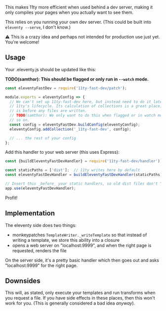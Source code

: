 This makes 11ty more efficient when used behind a dev server, making it only compiles your pages when you actually want to see them.

This relies on you running your own dev server.
(This could be built into `eleventy --serve`, I don't know.)

⚠️ This is a crazy idea and perhaps not intended for production use just yet.
You're welcome!

## Usage

Your .eleventy.js should be updated like this:

**TODO(samthor): This should be flagged or only run in `--watch` mode.**

```js
const eleventyFastDev = require('11ty-fast-dev/patch');

module.exports = eleventyConfig => {
  // We can't set up 11ty-fast-dev here, but instead need to do it later in
  // 11ty's lifecycle. Its calculation of collections is a great place, as this
  // is before any files are written.
  // TODO(samthor): We only want to do this when flagged or in watch mode and
  // so on.
  const config = eleventyFastDev.buildConfig(eleventyConfig);
  eleventyConfig.addCollection('_11ty-fast-dev', config);

  // ... the rest of your config
};
```

Add this handler to your web server (this uses Express):

```js
const {buildEleventyFastDevHandler} = require('11ty-fast-dev/handler');

const staticPaths = ['dist'];  // 11ty writes here by default
const eleventyFastDevHandler = buildEleventyFastDevHandler(staticPaths);

// Insert this _before_ your static handlers, so old dist files don't "win".
app.use(eleventyFastDevHandler);
```

Profit!

## Implementation

The eleventy side does two things:

* monkeypatches `TemplateWriter._writeTemplate` so that instead of writing a template, we store this ability into a closure
* opens a web server on "localhost:9999", and when the right page is requested, renders the file

On the server side, it's a pretty basic handler which then goes out and asks "localhost:9999" for the right page.

## Downsides

This will, as stated, only execute your templates and run transforms when you request a file.
If you have side effects in these places, then this won't work for you.
(This is generally considered a bad idea _anyway_).
